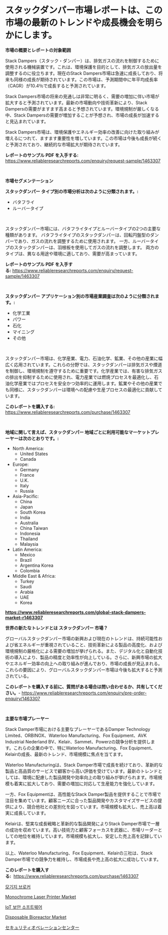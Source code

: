 <p><h1>スタックダンパー市場レポートは、この市場の最新のトレンドや成長機会を明らかにします。</h1></p><p><strong>市場の概要とレポートの対象範囲</strong></p>
<p><p>Stack Dampers（スタック・ダンパー）は、排気ガスの流れを制御するために使用される機械装置です。これは、環境保護を目的として、排気ガスの放出量を調整するのに役立ちます。現在のStack Dampers市場は急速に成長しており、将来も同様の成長が期待されています。この市場は、予測期間中に年平均成長率（CAGR）が10.4％で成長すると予測されています。</p><p>Stack Dampers市場の将来の見通しは非常に明るく、需要の増加に伴い市場が拡大すると予測されています。最新の市場動向や技術革新により、Stack Dampersの需要がますます高まると予想されています。環境規制が厳しくなる中、Stack Dampersの需要が増加することが予想され、市場の成長が加速すると見込まれています。</p><p>Stack Dampers市場は、環境保護やエネルギー効率の改善に向けた取り組みが増えるにつれて、ますます重要性を増しています。この市場は今後も成長が続くと予測されており、継続的な市場拡大が期待されています。</p></p>
<p><strong>レポートのサンプル PDF を入手する:</strong> <a href="https://www.reliableresearchreports.com/enquiry/request-sample/1463307">https://www.reliableresearchreports.com/enquiry/request-sample/1463307</a></p>
<p>&nbsp;</p>
<p><strong>市場セグメンテーション</strong></p>
<p><strong>スタックダンパー タイプ別の市場分析は次のように分類されます。:</strong></p>
<p><ul><li>バタフライ</li><li>ルーバータイプ</li></ul></p>
<p>&nbsp;</p>
<p><p>スタックダンパー市場には、バタフライタイプとルーバータイプの2つの主要な種類があります。 バタフライタイプのスタックダンパーは、回転円盤型のダンパーであり、ガスの流れを調整するために使用されます。 一方、ルーバータイプのスタックダンパーは、羽根板を使用してガスの流れを調整します。 両方のタイプは、異なる用途や環境に適しており、需要が高まっています。</p></p>
<p><strong>レポートのサンプル PDF を入手する:</strong>&nbsp;<a href="https://www.reliableresearchreports.com/enquiry/request-sample/1463307">https://www.reliableresearchreports.com/enquiry/request-sample/1463307</a></p>
<p>&nbsp;</p>
<p><strong> スタックダンパー アプリケーション別の市場産業調査は次のように分類されます。:</strong></p>
<p><ul><li>化学工業</li><li>パワー</li><li>石化</li><li>マイニング</li><li>その他</li></ul></p>
<p>&nbsp;</p>
<p><p>スタックダンパー市場は、化学産業、電力、石油化学、鉱業、その他の産業に幅広く応用されています。これらの分野では、スタックダンパーは排気ガスや煙道を制御し、環境規制を遵守するために重要です。化学産業では、有害な排気ガスの排出を抑制するために使用され、電力産業では燃焼プロセスを最適化し、石油化学産業ではプロセスを安全かつ効率的に運用します。鉱業やその他の産業でも同様に、スタックダンパーは環境への配慮や生産プロセスの最適化に貢献しています。</p></p>
<p><strong>このレポートを購入する:</strong>&nbsp; <a href="https://www.reliableresearchreports.com/purchase/1463307">https://www.reliableresearchreports.com/purchase/1463307</a></p>
<p>&nbsp;</p>
<p><strong>地域に関して言えば、スタックダンパー 地域ごとに利用可能なマーケットプレーヤーは次のとおりです。:</strong></p>
<p><ul>
    <li>
        North America:
        <ul>
            <li>United States</li>
            <li>Canada</li>
        </ul>
    </li>
    <li>
        Europe:
        <ul>
            <li>Germany</li>
            <li>France</li>
            <li>U.K.</li>
            <li>Italy</li>
            <li>Russia</li>
        </ul>
    </li>
    <li>
        Asia-Pacific:
        <ul>
            <li>China</li>
            <li>Japan</li>
            <li>South Korea</li>
            <li>India</li>
            <li>Australia</li>
            <li>China Taiwan</li>
            <li>Indonesia</li>
            <li>Thailand</li>
            <li>Malaysia</li>
        </ul>
    </li>
    <li>
        Latin America:
        <ul>
            <li>Mexico</li>
            <li>Brazil</li>
            <li>Argentina Korea</li>
            <li>Colombia</li>
        </ul>
    </li>
    <li>
        Middle East & Africa:
        <ul>
            <li>Turkey</li>
            <li>Saudi</li>
            <li>Arabia</li>
            <li>UAE</li>
            <li>Korea</li>
        </ul>
    </li>
    </ul></p>
<p><strong><a href="https://www.reliableresearchreports.com/global-stack-dampers-market-r1463307">https://www.reliableresearchreports.com/global-stack-dampers-market-r1463307</a></strong>&nbsp;</p>
<p><strong>世界の新たなトレンドとは スタックダンパー 市場？</strong></p>
<p><p>グローバルスタックダンパー市場の新興および現在のトレンドは、持続可能性および省エネルギーが重視されていること、技術革新による製品の高度化、および環境規制の厳格化による需要の増加が挙げられる。また、デジタル化と自動化技術の導入により、製品の精度と効率性が向上している。さらに、新興市場の拡大やエネルギー効率の向上への取り組みが進んでおり、市場の成長が見込まれる。これらの要因により、グローバルスタックダンパー市場は今後も拡大すると予測されている。</p></p>
<p><strong>このレポートを購入する前に、質問がある場合は問い合わせるか、共有してください。</strong>- <a href="https://www.reliableresearchreports.com/enquiry/pre-order-enquiry/1463307">https://www.reliableresearchreports.com/enquiry/pre-order-enquiry/1463307</a></p>
<p>&nbsp;</p>
<p><strong>主要な市場プレーヤー</strong></p>
<p><p>Stack Damper市場における主要なプレーヤーであるDamper Technology Limited、ORBINOX、Waterloo Manufacturing、Fox Equipment、AVK Industrial Nederland BV、Kelair、Sammet、Powerzの競争分析を提供します。これらの企業の中で、特にWaterloo Manufacturing、Fox Equipment、Kelairの成長、最新のトレンド、市場規模に焦点を当てます。</p><p>Waterloo Manufacturingは、Stack Damper市場で成長を続けており、革新的な製品と高品質のサービスで顧客から高い評価を受けています。最新のトレンドとしては、環境に配慮した製品開発や効率向上の取り組みが挙げられます。市場規模も着実に拡大しており、需要の増加に対応して生産能力を強化しています。</p><p>一方、Fox Equipmentは、高性能なStack Damper製品を提供することで市場で注目を集めています。顧客ニーズに合った製品開発やカスタマイズサービスの提供により、競合他社との差別化を図っています。市場規模も拡大し、売上高は着実に成長しています。</p><p>Kelairは、堅実な成長戦略と革新的な製品開発によりStack Damper市場で一層の成功を収めています。高い技術力と顧客フォーカスを武器に、市場リーダーとしての地位を維持しています。市場規模も拡大し、安定した売上高を記録しています。</p><p>以上、Waterloo Manufacturing、Fox Equipment、Kelairの三社は、Stack Damper市場での競争力を維持し、市場成長や売上高の拡大に成功しています。</p></p>
<p><strong>このレポートを購入する:</strong>&nbsp;&nbsp;<a href="https://www.reliableresearchreports.com/purchase/1463307">https://www.reliableresearchreports.com/purchase/1463307</a></p>
<p><p><a href="https://github.com/Elenrrera7685/Market-Research-Report-List-1/blob/main/605698728368.md">모기지 브로커</a></p><p><a href="https://github.com/Whitneyboyettebo9kiw7yr13/Market-Research-Report-List-2/blob/main/monochrome-laser-printer-market.md">Monochrome Laser Printer Market</a></p><p><a href="https://medium.com/@brisamorar2023/iot-%EB%B3%B4%EC%95%88-%EC%86%8C%ED%94%84%ED%8A%B8%EC%9B%A8%EC%96%B4-%EC%8B%9C%EC%9E%A5-%EC%8B%9C%EC%9E%A5-%EC%A0%90%EC%9C%A0%EC%9C%A8-%EC%8B%9C%EC%9E%A5-%ED%8A%B8%EB%A0%8C%EB%93%9C-%EB%B0%8F-%EB%AF%B8%EB%9E%98-%EC%84%B1%EC%9E%A5-%EC%A1%B0%EC%82%AC-a74b72617a9d">IoT 보안 소프트웨어</a></p><p><a href="https://github.com/sonuprakash1/Market-Research-Report-List-2/blob/main/disposable-bioreactor-market.md">Disposable Bioreactor Market</a></p><p><a href="https://medium.com/@logaolloway76845/%E3%82%BB%E3%82%AD%E3%83%A5%E3%83%AA%E3%83%86%E3%82%A3%E3%82%AA%E3%83%9A%E3%83%AC%E3%83%BC%E3%82%B7%E3%83%A7%E3%83%B3%E3%82%BB%E3%83%B3%E3%82%BF%E3%83%BC%E3%83%9E%E3%83%BC%E3%82%B1%E3%83%83%E3%83%88-%E5%B8%82%E5%A0%B4cagr-%E5%B8%82%E5%A0%B4%E5%8B%95%E5%90%91-%E3%81%8A%E3%82%88%E3%81%B3%E6%88%90%E9%95%B7%E6%88%A6%E7%95%A5%E3%81%AB%E9%96%A2%E3%81%99%E3%82%8Binsights-7eb982e69ac9">セキュリティオペレーションセンター</a></p></p>